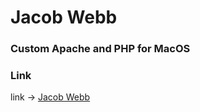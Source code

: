 # Jacob Webb
### Custom Apache and PHP for MacOS
### Link 
link -> [Jacob Webb](http://github.com/jacob-webb)